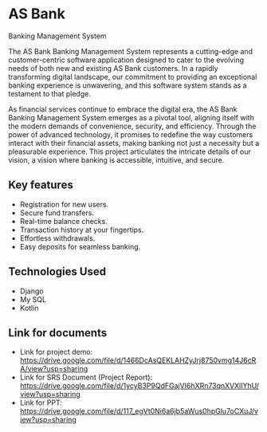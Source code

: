 # AS Bank
Banking Management System

The AS Bank Banking Management System represents a cutting-edge and customer-centric software application designed to cater to the evolving needs of both new and existing AS Bank customers. In a rapidly transforming digital landscape, our commitment to providing an exceptional banking experience is unwavering, and this software system stands as a testament to that pledge. 

As financial services continue to embrace the digital era, the AS Bank Banking Management System emerges as a pivotal tool, aligning itself with the modern demands of convenience, security, and efficiency. Through the power of advanced technology, it promises to redefine the way customers interact with their financial assets, making banking not just a necessity but a pleasurable experience. This project articulates the intricate details of our vision, a vision where banking is accessible, intuitive, and secure.

## Key features
- Registration for new users.
- Secure fund transfers.
- Real-time balance checks.
- Transaction history at your fingertips.
- Effortless withdrawals.
- Easy deposits for seamless banking.

## Technologies Used
- Django
- My SQL
- Kotlin

## Link for documents
- Link for project demo: https://drive.google.com/file/d/1466DcAsQEKLAHZyJrj8750vmg14J6cRA/view?usp=sharing
- Link for SRS Document (Project Report): https://drive.google.com/file/d/1ycyB3P9QdFGajVI6hXRn73qnXVXlIYhU/view?usp=sharing
- Link for PPT: https://drive.google.com/file/d/117_egVt0Ni6a6jb5aWus0hpGlu7oCXuJ/view?usp=sharing
